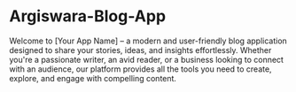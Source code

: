 # Argiswara-Blog-App
Welcome to [Your App Name] – a modern and user-friendly blog application designed to share your stories, ideas, and insights effortlessly. Whether you're a passionate writer, an avid reader, or a business looking to connect with an audience, our platform provides all the tools you need to create, explore, and engage with compelling content.
